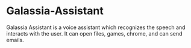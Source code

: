 # Galassia-Assistant
Galassia Assistant is a voice assistant which recognizes the speech and interacts with the user. It can open files, games, chrome, and can send emails.

